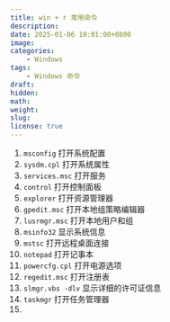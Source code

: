 ```yaml
---
title: win + r 常用命令
description: 
date: 2025-01-06 10:01:00+0800
image: 
categories:
    - Windows
tags:
    - Windows 命令
draft: 
hidden: 
math: 
weight:
slug:
license: true
---
```

1. `msconfig` 打开系统配置
2. `sysdm.cpl` 打开系统属性
3. `services.msc` 打开服务
4. `control` 打开控制面板
5. `explorer` 打开资源管理器
6. `gpedit.msc` 打开本地组策略编辑器
7. `lusrmgr.msc` 打开本地用户和组
8. `msinfo32` 显示系统信息
9. `mstsc` 打开远程桌面连接
10. `notepad` 打开记事本
11. `powercfg.cpl` 打开电源选项
12. `regedit.msc` 打开注册表
13. `slmgr.vbs -dlv` 显示详细的许可证信息
14. `taskmgr` 打开任务管理器
15. 